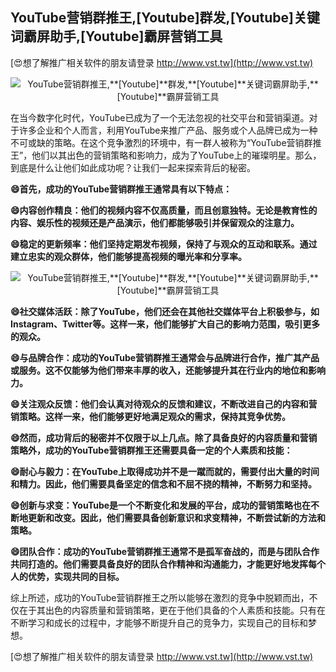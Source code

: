 ## **YouTube营销群推王,**[Youtube]**群发,**[Youtube]**关键词霸屏助手,**[Youtube]**霸屏营销工具**

[😍想了解推广相关软件的朋友请登录 http://www.vst.tw](http://www.vst.tw)

 <center><img src="https://vst.tw/MP4/tuiguang/png/4.png" alt="YouTube营销群推王,**[Youtube]**群发,**[Youtube]**关键词霸屏助手,**[Youtube]**霸屏营销工具"></center>

在当今数字化时代，YouTube已成为了一个无法忽视的社交平台和营销渠道。对于许多企业和个人而言，利用YouTube来推广产品、服务或个人品牌已成为一种不可或缺的策略。在这个竞争激烈的环境中，有一群人被称为“YouTube营销群推王”，他们以其出色的营销策略和影响力，成为了YouTube上的璀璨明星。那么，到底是什么让他们如此成功呢？让我们一起来探索背后的秘密。

**😄首先，成功的YouTube营销群推王通常具有以下特点：**

**😄内容创作精良：他们的视频内容不仅高质量，而且创意独特。无论是教育性的内容、娱乐性的视频还是产品演示，他们都能够吸引并保留观众的注意力。**

**😄稳定的更新频率：他们坚持定期发布视频，保持了与观众的互动和联系。通过建立忠实的观众群体，他们能够提高视频的曝光率和分享率。**

 <center><img src="https://vst.tw/MP4/tuiguang/png/7.png" alt="YouTube营销群推王,**[Youtube]**群发,**[Youtube]**关键词霸屏助手,**[Youtube]**霸屏营销工具"></center>

**😄社交媒体活跃：除了YouTube，他们还会在其他社交媒体平台上积极参与，如Instagram、Twitter等。这样一来，他们能够扩大自己的影响力范围，吸引更多的观众。**

**😄与品牌合作：成功的YouTube营销群推王通常会与品牌进行合作，推广其产品或服务。这不仅能够为他们带来丰厚的收入，还能够提升其在行业内的地位和影响力。**

**😄关注观众反馈：他们会认真对待观众的反馈和建议，不断改进自己的内容和营销策略。这样一来，他们能够更好地满足观众的需求，保持其竞争优势。**

**😄然而，成功背后的秘密并不仅限于以上几点。除了具备良好的内容质量和营销策略外，成功的YouTube营销群推王还需要具备一定的个人素质和技能：**

**😄耐心与毅力：在YouTube上取得成功并不是一蹴而就的，需要付出大量的时间和精力。因此，他们需要具备坚定的信念和不屈不挠的精神，不断努力和坚持。**

**😄创新与求变：YouTube是一个不断变化和发展的平台，成功的营销策略也在不断地更新和改变。因此，他们需要具备创新意识和求变精神，不断尝试新的方法和策略。**

**😄团队合作：成功的YouTube营销群推王通常不是孤军奋战的，而是与团队合作共同打造的。他们需要具备良好的团队合作精神和沟通能力，才能更好地发挥每个人的优势，实现共同的目标。**

综上所述，成功的YouTube营销群推王之所以能够在激烈的竞争中脱颖而出，不仅在于其出色的内容质量和营销策略，更在于他们具备的个人素质和技能。只有在不断学习和成长的过程中，才能够不断提升自己的竞争力，实现自己的目标和梦想。

[😍想了解推广相关软件的朋友请登录 http://www.vst.tw](http://www.vst.tw)



